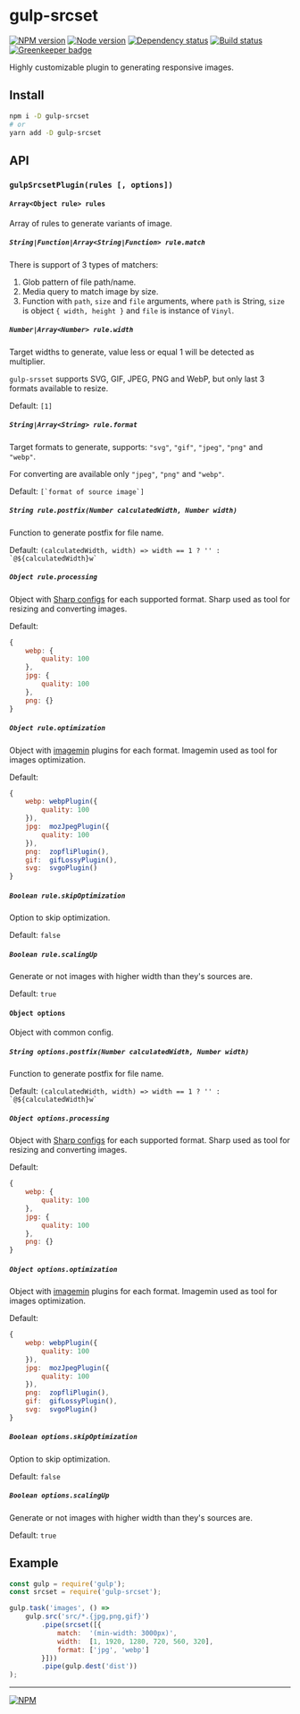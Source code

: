 # gulp-srcset

[![NPM version][npm]][npm-url]
[![Node version][node]][node-url]
[![Dependency status][deps]][deps-url]
[![Build status][build]][build-url]
[![Greenkeeper badge][greenkeeper]][greenkeeper-url]

[npm]: https://img.shields.io/npm/v/gulp-srcset.svg
[npm-url]: https://www.npmjs.com/package/gulp-srcset

[node]: https://img.shields.io/node/v/gulp-srcset.svg
[node-url]: https://nodejs.org

[deps]: https://img.shields.io/david/TrigenSoftware/gulp-srcset.svg
[deps-url]: https://david-dm.org/TrigenSoftware/gulp-srcset

[build]: http://img.shields.io/travis/TrigenSoftware/gulp-srcset.svg
[build-url]: https://travis-ci.org/TrigenSoftware/gulp-srcset

[greenkeeper]: https://badges.greenkeeper.io/TrigenSoftware/gulp-srcset.svg
[greenkeeper-url]: https://greenkeeper.io/

Highly customizable plugin to generating responsive images.

## Install

```bash
npm i -D gulp-srcset
# or
yarn add -D gulp-srcset
```

## API

### `gulpSrcsetPlugin(rules [, options])`

#### `Array<Object rule> rules`

Array of rules to generate variants of image.

##### `String|Function|Array<String|Function> rule.match`

There is support of 3 types of matchers:

1. Glob pattern of file path/name.
2. Media query to match image by size.
3. Function with `path`, `size` and `file` arguments, where `path` is String, `size` is object `{ width, height }` and `file` is instance of `Vinyl`.

##### `Number|Array<Number> rule.width`

Target widths to generate, value less or equal 1 will be detected as multiplier.

`gulp-srsset` supports SVG, GIF, JPEG, PNG and WebP, but only last 3 formats available to resize.

Default: `[1]`

##### `String|Array<String> rule.format`

Target formats to generate, supports: `"svg"`, `"gif"`, `"jpeg"`, `"png"` and `"webp"`.

For converting are available only `"jpeg"`, `"png"` and `"webp"`.

Default: ```[`format of source image`]```

##### `String rule.postfix(Number calculatedWidth, Number width)`

Function to generate postfix for file name.

Default: ```(calculatedWidth, width) => width == 1 ? '' : `@${calculatedWidth}w` ```

##### `Object rule.processing`

Object with [Sharp configs](http://sharp.readthedocs.io/en/stable/api-output/) for each supported format. Sharp used as tool for resizing and converting images.

Default:
```js
{
    webp: {
        quality: 100
    },
    jpg: {
        quality: 100
    },
    png: {}
}
```

##### `Object rule.optimization`

Object with [imagemin](https://www.npmjs.com/package/imagemin) plugins for each format. Imagemin used as tool for images optimization.

Default:
```js
{
    webp: webpPlugin({
        quality: 100
    }),
    jpg:  mozJpegPlugin({
        quality: 100
    }),
    png:  zopfliPlugin(),
    gif:  gifLossyPlugin(),
    svg:  svgoPlugin()
}
```

##### `Boolean rule.skipOptimization`

Option to skip optimization.

Default: `false`

##### `Boolean rule.scalingUp`

Generate or not images with higher width than they's sources are.

Default: `true`

#### `Object options`

Object with common config.

##### `String options.postfix(Number calculatedWidth, Number width)`

Function to generate postfix for file name.

Default: ```(calculatedWidth, width) => width == 1 ? '' : `@${calculatedWidth}w` ```

##### `Object options.processing`

Object with [Sharp configs](http://sharp.readthedocs.io/en/stable/api-output/) for each supported format. Sharp used as tool for resizing and converting images.

Default:
```js
{
    webp: {
        quality: 100
    },
    jpg: {
        quality: 100
    },
    png: {}
}
```

##### `Object options.optimization`

Object with [imagemin](https://www.npmjs.com/package/imagemin) plugins for each format. Imagemin used as tool for images optimization.

Default:
```js
{
    webp: webpPlugin({
        quality: 100
    }),
    jpg:  mozJpegPlugin({
        quality: 100
    }),
    png:  zopfliPlugin(),
    gif:  gifLossyPlugin(),
    svg:  svgoPlugin()
}
```

##### `Boolean options.skipOptimization`

Option to skip optimization.

Default: `false`

##### `Boolean options.scalingUp`

Generate or not images with higher width than they's sources are.

Default: `true`

## Example 
```js
const gulp = require('gulp');
const srcset = require('gulp-srcset');

gulp.task('images', () =>
    gulp.src('src/*.{jpg,png,gif}')
        .pipe(srcset([{
            match:  '(min-width: 3000px)',
            width:  [1, 1920, 1280, 720, 560, 320],
            format: ['jpg', 'webp']
        }]))
        .pipe(gulp.dest('dist'))
);
```

---
[![NPM](https://nodei.co/npm/gulp-srcset.png?downloads=true&downloadRank=true&stars=true)](https://nodei.co/npm/gulp-srcset/)
